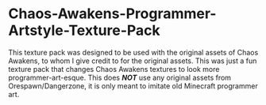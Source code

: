 # Chaos-Awakens-Programmer-Artstyle-Texture-Pack
This texture pack was designed to be used with the original assets of Chaos Awakens, to whom I give credit to for the original assets.
This was just a fun texture pack that changes Chaos Awakens textures to look more programmer-art-esque.
This does ***NOT*** use any original assets from Orespawn/Dangerzone, it is only meant to imitate old Minecraft programmer art.

